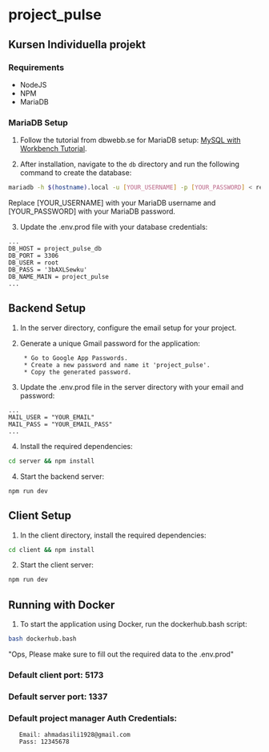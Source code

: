 # project_pulse

## Kursen Individuella projekt

### Requirements
- NodeJS
- NPM
- MariaDB

### MariaDB Setup
1. Follow the tutorial from dbwebb.se for MariaDB setup: [MySQL with Workbench Tutorial](https://dbwebb.se/labbmiljo/mysql-med-workbench).

2. After installation, navigate to the `db` directory and run the following command to create the database:

```bash
mariadb -h $(hostname).local -u [YOUR_USERNAME] -p [YOUR_PASSWORD] < reset_dev.sql
```
Replace [YOUR_USERNAME] with your MariaDB username and [YOUR_PASSWORD] with your MariaDB password.

3. Update the .env.prod file with your database credentials:

```
...
DB_HOST = project_pulse_db
DB_PORT = 3306
DB_USER = root
DB_PASS = '3bAXLSewku'
DB_NAME_MAIN = project_pulse
...
```
## Backend Setup

1. In the server directory, configure the email setup for your project.

2. Generate a unique Gmail password for the application:

        * Go to Google App Passwords.
        * Create a new password and name it 'project_pulse'.
        * Copy the generated password.

3. Update the .env.prod file in the server directory with your email and password:

```
...
MAIL_USER = "YOUR_EMAIL"
MAIL_PASS = "YOUR_EMAIL_PASS"
...
```
4. Install the required dependencies:
```bash
cd server && npm install

```

4. Start the backend server:
```
npm run dev
```

## Client Setup

1. In the client directory, install the required dependencies:
```bash
cd client && npm install
```

2. Start the client server:
```bash
npm run dev
```

## Running with Docker
1. To start the application using Docker, run the dockerhub.bash script:
```bash
bash dockerhub.bash
```
"Ops, Please make sure to fill out the required data to the .env.prod"

### Default client port: 5173
### Default server port: 1337
### Default project manager Auth Credentials:
       Email: ahmadasili1928@gmail.com
       Pass: 12345678

